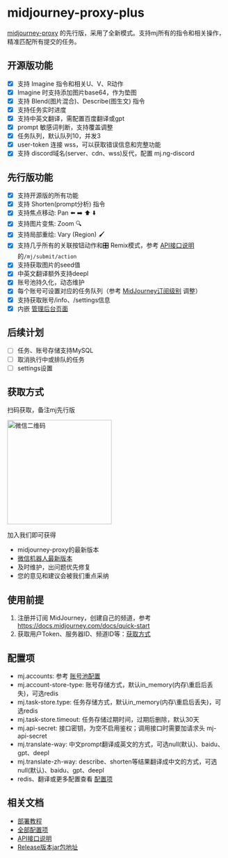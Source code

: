 # midjourney-proxy-plus

[midjourney-proxy](https://github.com/novicezk/midjourney-proxy) 的先行版，采用了全新模式。支持mj所有的指令和相关操作，精准匹配所有提交的任务。

## 开源版功能
- [x] 支持 Imagine 指令和相关U、V、R动作
- [x] Imagine 时支持添加图片base64，作为垫图
- [x] 支持 Blend(图片混合)、Describe(图生文) 指令
- [x] 支持任务实时进度
- [x] 支持中英文翻译，需配置百度翻译或gpt
- [x] prompt 敏感词判断，支持覆盖调整
- [x] 任务队列，默认队列10，并发3
- [x] user-token 连接 wss，可以获取错误信息和完整功能
- [x] 支持 discord域名(server、cdn、wss)反代，配置 mj.ng-discord

## 先行版功能
- [x] 支持开源版的所有功能
- [x] 支持 Shorten(prompt分析) 指令
- [x] 支持焦点移动: Pan ⬅️ ➡️ ⬆️ ⬇️
- [x] 支持图片变焦: Zoom 🔍
- [x] 支持局部重绘: Vary (Region) 🖌
- [x] 支持几乎所有的关联按钮动作和🎛️ Remix模式，参考 [API接口说明](./docs/api.md) 的`/mj/submit/action`
- [x] 支持获取图片的seed值
- [x] 中英文翻译额外支持deepl
- [x] 账号池持久化，动态维护
- [x] 每个账号可设置对应的任务队列（参考 [MidJourney订阅级别](https://docs.midjourney.com/docs/plans) 调整）
- [x] 支持获取账号/info、/settings信息
- [x] 内嵌 [管理后台页面](https://github.com/litter-coder/midjourney-proxy-admin)

## 后续计划
- [ ] 任务、账号存储支持MySQL
- [ ] 取消执行中或排队的任务
- [ ] settings设置

## 获取方式

扫码获取，备注mj先行版

 <img src="https://raw.githubusercontent.com/litter-coder/midjourney-proxy-plus/main/docs/manager-qrcode.jpeg" width="240" alt="微信二维码"/>

加入我们即可获得

- midjourney-proxy的最新版本
- [微信机器人最新版本](https://github.com/litter-coder/wechat-ai)
- 及时维护，出问题优先修复
- 您的意见和建议会被我们重点采纳

## 使用前提
1. 注册并订阅 MidJourney，创建自己的频道，参考 https://docs.midjourney.com/docs/quick-start
2. 获取用户Token、服务器ID、频道ID等：[获取方式](./docs/discord-params.md)

## 配置项
- mj.accounts: 参考 [账号池配置](./docs/config.md#%E8%B4%A6%E5%8F%B7%E6%B1%A0%E9%85%8D%E7%BD%AE%E5%8F%82%E8%80%83)
- mj.account-store-type: 账号存储方式，默认in_memory(内存\重启后丢失)，可选redis
- mj.task-store.type: 任务存储方式，默认in_memory(内存\重启后丢失)，可选redis
- mj.task-store.timeout: 任务存储过期时间，过期后删除，默认30天
- mj.api-secret: 接口密钥，为空不启用鉴权；调用接口时需要加请求头 mj-api-secret
- mj.translate-way: 中文prompt翻译成英文的方式，可选null(默认)、baidu、gpt、deepl
- mj.translate-zh-way: describe、shorten等结果翻译成中文的方式，可选null(默认)、baidu、gpt、deepl
- redis、翻译或更多配置查看 [配置项](./docs/config.md)

## 相关文档
- [部署教程](./docs/start.md)
- [全部配置项](./docs/config.md)
- [API接口说明](./docs/api.md)
- [Release版本jar包地址](https://github.com/litter-coder/midjourney-proxy-plus/releases)
